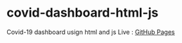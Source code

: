 # covid-dashboard-html-js
 Covid-19 dashboard usign html and js
Live : [GitHub Pages]( https://wasththeekshana.github.io/html-covid-dashboard/) 
